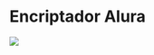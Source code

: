 <h1>Encriptador Alura</h1>

<p align="left">
   <img src="https://img.shields.io/badge/STATUS-EN%20DESAROLLO-green">
</p>

